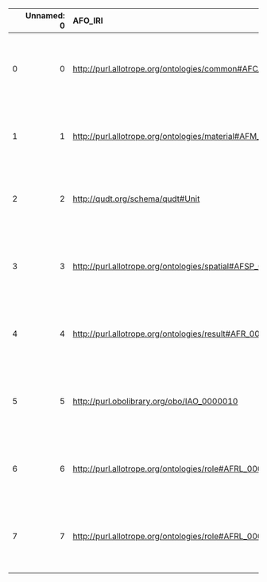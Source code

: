 |    |   Unnamed: 0 | AFO_IRI                                                   | AFO_DESC                                                                                                        | OSMO_IRI                                                | OSMO_DESC             |
|---:|-------------:|:----------------------------------------------------------|:----------------------------------------------------------------------------------------------------------------|:--------------------------------------------------------|:----------------------|
|  0 |            0 | http://purl.allotrope.org/ontologies/common#AFC_0000090   | {'label': 'condition', 'prefLabel': 'condition', 'altLabel': None, 'name': 'AFC_0000090'}                       | https://purl.vimmp.eu/semantics/osmo/osmo.ttl#condition | {'name': 'condition'} |
|  1 |            1 | http://purl.allotrope.org/ontologies/material#AFM_0000275 | {'label': 'material', 'prefLabel': 'material', 'altLabel': 'matter', 'name': 'AFM_0000275'}                     | https://emmc.eu/semantics/evmpo/evmpo.ttl#material      | {'name': 'material'}  |
|  2 |            2 | http://qudt.org/schema/qudt#Unit                          | {'label': 'unit of measure', 'prefLabel': 'unit of measure', 'altLabel': 'unit', 'name': 'Unit'}                | https://purl.vimmp.eu/semantics/vivo/vivo.ttl#unit      | {'name': 'unit'}      |
|  3 |            3 | http://purl.allotrope.org/ontologies/spatial#AFSP_0000007 | {'label': 'section (site)', 'prefLabel': 'section (site)', 'altLabel': 'section', 'name': 'AFSP_0000007'}       | https://purl.vimmp.eu/semantics/osmo/osmo.ttl#section   | {'name': 'section'}   |
|  4 |            4 | http://purl.allotrope.org/ontologies/result#AFR_0000993   | {'label': 'model', 'prefLabel': 'model', 'altLabel': None, 'name': 'AFR_0000993'}                               | https://emmc.eu/semantics/evmpo/evmpo.ttl#model         | {'name': 'model'}     |
|  5 |            5 | http://purl.obolibrary.org/obo/IAO_0000010                | {'label': 'software', 'prefLabel': 'software', 'altLabel': None, 'name': 'IAO_0000010'}                         | https://purl.vimmp.eu/semantics/osmo/osmo.ttl#software  | {'name': 'software'}  |
|  6 |            6 | http://purl.allotrope.org/ontologies/role#AFRL_0000095    | {'label': 'agent role', 'prefLabel': 'agent role', 'altLabel': 'agent', 'name': 'AFRL_0000095'}                 | https://emmc.eu/semantics/evmpo/evmpo.ttl#agent         | {'name': 'agent'}     |
|  7 |            7 | http://purl.allotrope.org/ontologies/role#AFRL_0000448    | {'label': 'general agent role', 'prefLabel': 'general agent role', 'altLabel': 'agent', 'name': 'AFRL_0000448'} | https://emmc.eu/semantics/evmpo/evmpo.ttl#agent         | {'name': 'agent'}     |